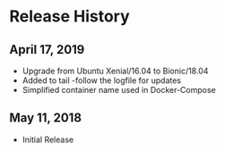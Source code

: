Release History
===============

April 17, 2019
--------------
- Upgrade from Ubuntu Xenial/16.04 to Bionic/18.04
- Added to tail -follow the logfile for updates
- Simplified container name used in Docker-Compose

May 11, 2018
--------------
- Initial Release

